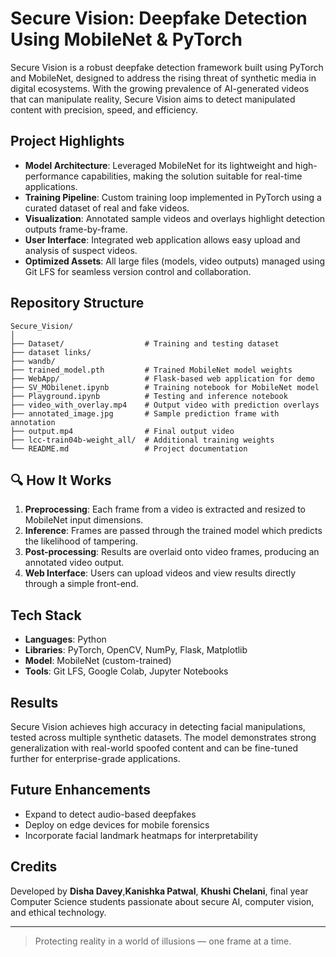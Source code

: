 # Secure Vision: Deepfake Detection Using MobileNet & PyTorch

Secure Vision is a robust deepfake detection framework built using PyTorch and MobileNet, designed to address the rising threat of synthetic media in digital ecosystems. With the growing prevalence of AI-generated videos that can manipulate reality, Secure Vision aims to detect manipulated content with precision, speed, and efficiency.

##  Project Highlights

- **Model Architecture**: Leveraged MobileNet for its lightweight and high-performance capabilities, making the solution suitable for real-time applications.
- **Training Pipeline**: Custom training loop implemented in PyTorch using a curated dataset of real and fake videos.
- **Visualization**: Annotated sample videos and overlays highlight detection outputs frame-by-frame.
- **User Interface**: Integrated web application allows easy upload and analysis of suspect videos.
- **Optimized Assets**: All large files (models, video outputs) managed using Git LFS for seamless version control and collaboration.

##  Repository Structure

```
Secure_Vision/
│
├── Dataset/                  # Training and testing dataset 
├── dataset links/
├── wandb/               
├── trained_model.pth         # Trained MobileNet model weights 
├── WebApp/                   # Flask-based web application for demo
├── SV_MObilenet.ipynb        # Training notebook for MobileNet model
├── Playground.ipynb          # Testing and inference notebook
├── video_with_overlay.mp4    # Output video with prediction overlays
├── annotated_image.jpg       # Sample prediction frame with annotation
├── output.mp4                # Final output video
├── lcc-train04b-weight_all/  # Additional training weights
└── README.md                 # Project documentation
```

## 🔍 How It Works

1. **Preprocessing**: Each frame from a video is extracted and resized to MobileNet input dimensions.
2. **Inference**: Frames are passed through the trained model which predicts the likelihood of tampering.
3. **Post-processing**: Results are overlaid onto video frames, producing an annotated video output.
4. **Web Interface**: Users can upload videos and view results directly through a simple front-end.

##  Tech Stack

- **Languages**: Python
- **Libraries**: PyTorch, OpenCV, NumPy, Flask, Matplotlib
- **Model**: MobileNet (custom-trained)
- **Tools**: Git LFS, Google Colab, Jupyter Notebooks

## Results

Secure Vision achieves high accuracy in detecting facial manipulations, tested across multiple synthetic datasets. The model demonstrates strong generalization with real-world spoofed content and can be fine-tuned further for enterprise-grade applications.

##  Future Enhancements

- Expand to detect audio-based deepfakes
- Deploy on edge devices for mobile forensics
- Incorporate facial landmark heatmaps for interpretability

## Credits

Developed by **Disha Davey**,**Kanishka Patwal**, **Khushi Chelani**, final year Computer Science students passionate about secure AI, computer vision, and ethical technology.

---

> Protecting reality in a world of illusions — one frame at a time.
